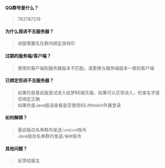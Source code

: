 #### QQ群号是什么？
> 782787219

#### 为什么我进不去服务器？
> 进服需要先在群内绑定游戏ID

#### 过期的服务端/客户端？
> 使用的客户端和服务器版本不匹配，请更换与服务端版本一致的客户端

#### 已绑定但进不去服务器？
> 如果你是基岩版尝试进入绘梦BE娱乐服，如果可以正常进入，检查名字是否绑定正确  
> 如果你是Java版请查看是否使用的Littleskin外置登录

#### 如何解绑？
> 基岩版白名单群内发送`/unbind`指令  
> Java版白名单群内发送`/解绑`指令

#### 其他问题？
> 反馈给服主

